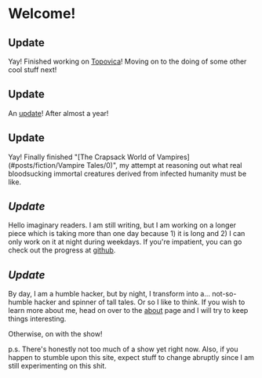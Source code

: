 # Welcome!

## Update

Yay! Finished working on [Topovica](/#posts/tech/Blitz%20Bot/0)! Moving on to the doing of some other cool stuff next!

## Update

An [update](#posts/blag/12)! After almost a year!

## Update

Yay! Finally finished "[The Crapsack World of Vampires](#posts/fiction/Vampire Tales/0)", my attempt at reasoning out what real bloodsucking immortal creatures derived from infected humanity must be like.

## _Update_

Hello imaginary readers. I am still writing, but I am working on a longer piece which is taking more than one day because 1) it is long and 2) I can only work on it at night during weekdays. If you're impatient, you can go check out the progress at [github](https://github.com/donaq/attaboy.me/tree/vampires-wip).

## _Update_

By day, I am a humble hacker, but by night, I transform into a... not-so-humble hacker and spinner of tall tales. Or so I like to think. If you wish to learn more about me, head on over to the [about](#about) page and I will try to keep things interesting.

Otherwise, on with the show!

p.s. There's honestly not too much of a show yet right now. Also, if you happen to stumble upon this site, expect stuff to change abruptly since I am still experimenting on this shit.
